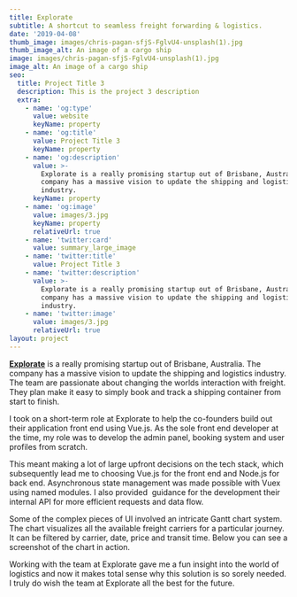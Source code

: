 ```yaml
---
title: Explorate
subtitle: A shortcut to seamless freight forwarding & logistics.
date: '2019-04-08'
thumb_image: images/chris-pagan-sfjS-FglvU4-unsplash(1).jpg
thumb_image_alt: An image of a cargo ship
image: images/chris-pagan-sfjS-FglvU4-unsplash(1).jpg
image_alt: An image of a cargo ship
seo:
  title: Project Title 3
  description: This is the project 3 description
  extra:
    - name: 'og:type'
      value: website
      keyName: property
    - name: 'og:title'
      value: Project Title 3
      keyName: property
    - name: 'og:description'
      value: >-
        Explorate is a really promising startup out of Brisbane, Australia. The
        company has a massive vision to update the shipping and logistics
        industry. 
      keyName: property
    - name: 'og:image'
      value: images/3.jpg
      keyName: property
      relativeUrl: true
    - name: 'twitter:card'
      value: summary_large_image
    - name: 'twitter:title'
      value: Project Title 3
    - name: 'twitter:description'
      value: >-
        Explorate is a really promising startup out of Brisbane, Australia. The
        company has a massive vision to update the shipping and logistics
        industry. 
    - name: 'twitter:image'
      value: images/3.jpg
      relativeUrl: true
layout: project
---
```

[**Explorate**](https://www.explorate.co/) is a really promising startup out of Brisbane, Australia. The company has a massive vision to update the shipping and logistics industry. The team are passionate about changing the worlds interaction with freight. They plan make it easy to simply book and track a shipping container from start to finish.

I took on a short-term role at Explorate to help the co-founders build out their application front end using Vue.js. As the sole front end developer at the time, my role was to develop the admin panel, booking system and user profiles from scratch.

This meant making a lot of large upfront decisions on the tech stack, which subsequently lead me to choosing Vue.js for the front end and Node.js for back end. Asynchronous state management was made possible with Vuex using named modules. I also provided  guidance for the development their internal API for more efficient requests and data flow.

Some of the complex pieces of UI involved an intricate Gantt chart system. The chart visualizes all the available freight carriers for a particular journey. It can be filtered by carrier, date, price and transit time. Below you can see a screenshot of the chart in action.

Working with the team at Explorate gave me a fun insight into the world of logistics and now it makes total sense why this solution is so sorely needed. I truly do wish the team at Explorate all the best for the future.
